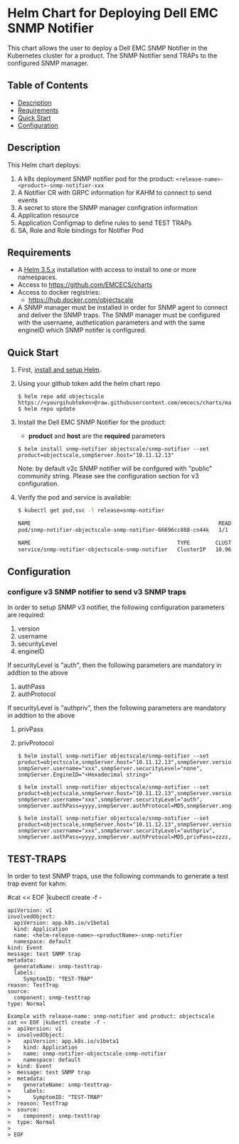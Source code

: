 # Helm Chart for Deploying Dell EMC SNMP Notifier
This chart allows the user to deploy a Dell EMC SNMP Notifier in the Kubernetes cluster for a product. The SNMP Notifier send TRAPs to the configured SNMP manager.

## Table of Contents

* [Description](#description)
* [Requirements](#requirements)
* [Quick Start](#quick-start)
* [Configuration](#configuration)

## Description

This Helm chart deploys:
1. A k8s deployment  SNMP notifier pod for the product:
   `<release-name>-<product>-snmp-notifier-xxx`
2. A Notifier CR with GRPC information for KAHM to connect to send events
3. A secret to store the SNMP manager configration information
4. Application resource
5. Application Configmap to define rules to send TEST TRAPs
6. SA, Role and Role bindings for Notifier Pod

## Requirements

* A [Helm 3.5.x](https://helm.sh) installation with access to install to one or more namespaces.
* Access to https://github.com/EMCECS/charts
* Access to docker registries:
    * https://hub.docker.com/objectscale
* A SNMP manager must be installed in order for SNMP agent to connect and deliver the SNMP traps. The SNMP manager must be configured with the username, authetication parameters and with the same engineID which SNMP notifer is configured.

## Quick Start

1. First, [install and setup Helm](https://docs.helm.sh/using_helm/#quickstart).

2. Using your github token add the helm chart repo

    ```
    $ helm repo add objectscale https://<yourgihubtoken>@raw.githubusercontent.com/emcecs/charts/master/docs
    $ helm repo update
    ```

3. Install the Dell EMC SNMP Notifier for the product: 
    - **product** and **host** are the **required** parameters
    ```
    $ helm install snmp-notifier objectscale/snmp-notifier --set product=objectscale,snmpServer.host="10.11.12.13"
    ```
    Note: by default v2c SNMP notifier will be confgured with "public" community string. Please see the configuration section for v3 configuration.

4. Verify the pod and service is available:
    ```bash
    $ kubectl get pod,svc -l release=snmp-notifier

    NAME                                                           READY   STATUS    RESTARTS   AGE
    pod/snmp-notifier-objectscale-snmp-notifier-66696cc888-cn44k   1/1     Running   1          42h
    
    NAME                                              TYPE        CLUSTER-IP     EXTERNAL-IP   PORT(S)     AGE
    service/snmp-notifier-objectscale-snmp-notifier   ClusterIP   10.96.244.12   <none>        50051/TCP   42h
    ```

## Configuration

### configure v3 SNMP notifier to send v3 SNMP traps
In order to setup SNMP v3 notifier, the following configuration parameters are required:

 1. version
 2. username
 3. securityLevel
 4. engineID

If securityLevel is "auth", then the following parameters are mandatory in addtion to the above
 1. authPass
 2. authProtocol

If securityLevel is "authpriv", then the following parameters are mandatory in addtion to the above
 1. privPass
 2. privProtocol

    ```
    $ helm install snmp-notifier objectscale/snmp-notifier --set product=objectscale,snmpServer.host="10.11.12.13",snmpServer.version=v3, snmpServer.username="xxx",snmpServer.securityLevel="none", snmpServer.EngineID="<Hexadecimal string>"
   
    $ helm install snmp-notifier objectscale/snmp-notifier --set product=objectscale,snmpServer.host="10.11.12.13",snmpServer.version=v3, snmpServer.username="xxx",snmpServer.securityLevel="auth", snmpServer.authPass=yyyy,snmpServer.authProtocol=MD5,snmpServer.engineID="2345678910FFEEED"

    $ helm install snmp-notifier objectscale/snmp-notifier --set product=objectscale,snmpServer.host="10.11.12.13",snmpServer.version=v3, snmpServer.username="xxx",snmpServer.securityLevel="authpriv", snmpServer.authPass=yyyy,snmpServer.authProtocol=MD5,privPass=zzzz,privProtocol=SHA,snmpServer.engineID="2345678910FFEEED"
    ```

## TEST-TRAPS
In order to test SNMP traps, use the following commands to generate a test trap event for kahm: 

 #cat << EOF |kubectl create -f -
 ```
 apiVersion: v1
 involvedObject:
   apiVersion: app.k8s.io/v1beta1
   kind: Application
   name: <helm-release-name>-<productName>-snmp-notifier
   namespace: default
 kind: Event
 message: test SNMP trap
 metadata:
   generateName: snmp-testtrap-
   labels:
      SymptomID: "TEST-TRAP"
 reason: TestTrap
 source:
   component: snmp-testtrap
 type: Normal

 Example with release-name: snmp-notifier and product: objectscale
cat << EOF |kubectl create -f -
>  apiVersion: v1
>  involvedObject:
>    apiVersion: app.k8s.io/v1beta1
>    kind: Application
>    name: snmp-notifier-objectscale-snmp-notifier
>    namespace: default
>  kind: Event
>  message: test SNMP trap
>  metadata:
>    generateName: snmp-testtrap-
>    labels:
>       SymptomID: "TEST-TRAP"
>  reason: TestTrap
>  source:
>    component: snmp-testtrap
>  type: Normal
> 
> EOF

 ```
